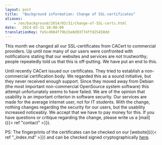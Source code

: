 ```yaml
---
layout: post
title:  "Background information: Change of SSL-certificates"
aliases:
    - /en/background/2014/03/31/change-of-SSL-certs.html
date:   2014-03-31 10:00:00
translationKey: fe5c4984f79b15e8d93774ffd25458dd
---
```

This month we changed all our SSL-certificates from CACert to commercial providers. Up until now many of our users were 
confronted with notifications stating that our websites and services are not trustworthy; people repeatedly told us 
that this is off-putting. We have put an end to this.

Until recently CACert issued our certificates. They tried to establish a non-commercial certification body. We regarded 
this as a sound initiative, but they never received enough support. Since they moved away from Debian (the most 
important non-commercial OpenSource system software) this attempt unfortunately seems to have failed. We are of the 
opinion that usability is an important criterion in software security. Our services are made for the average internet 
user, not for IT students. With the change, nothing changes regarding the security for our users, but the usability 
increased noticeably. We accept that we have to pay money for this. If you have questions or critique regarding the 
change, please write us a [mail]({{< ref "contact" >}}).

PS: The fingerprints of the certificates can be checked on our [website]({{< ref "_index.md" >}}) and can be checked 
signed cryptographically [here](/assets/fingerprints.txt.asc).
